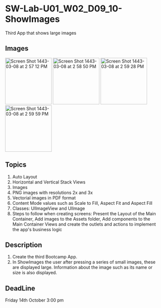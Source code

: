 # SW-Lab-U01_W02_D09_10-ShowImages
Third App that shows large images 
## Images
<div>
<img width="150" alt="Screen Shot 1443-03-08 at 2 57 12 PM" src="https://user-images.githubusercontent.com/91871371/137313354-b788f32e-917c-48fe-bec1-9d1f908755a6.png">

<img width="150" alt="Screen Shot 1443-03-08 at 2 58 50 PM" src="https://user-images.githubusercontent.com/91871371/137313612-4ffea880-5534-4253-8deb-c1f6a5421549.png">






<img width="150" alt="Screen Shot 1443-03-08 at 2 59 28 PM" src="https://user-images.githubusercontent.com/91871371/137313453-af8ef2e0-38e0-4bd0-8953-4c925b2145b0.png">


<img width="150" alt="Screen Shot 1443-03-08 at 2 59 59 PM" src="https://user-images.githubusercontent.com/91871371/137313475-2cce831d-b0d6-4c94-93eb-6c8e479d0757.png">

</div>

## Topics
1. Auto Layout
2. Horizontal and Vertical Stack Views
3. Images 
4. PNG images with resolutions 2x and 3x
5. Vectorial images in PDF format
6. Content Mode values such as Scale to Fill, Aspect Fit and Aspect Fill
7. Classes: UIImageView and UIImage
8. Steps to follow when creating screens: Present the Layout of the Main Container, Add images to the Assets folder, Add components to the Main Container Views and create the outlets and actions to implement the app's business logic

## Description
1. Create the third Bootcamp App. 
2. In ShowImages the user after pressing a series of small images, these are displayed large. Information about the image such as its name or size is also displayed.

## DeadLine 
Friday 14th October 3:00 pm

